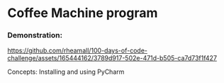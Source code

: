 # Coffee Machine program

### Demonstration:

https://github.com/rheamall/100-days-of-code-challenge/assets/165444162/3789d917-502e-471d-b505-ca7d73f1f427

Concepts: Installing and using PyCharm
